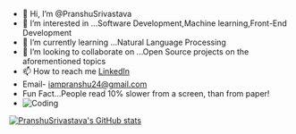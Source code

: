- 👋 Hi, I’m @PranshuSrivastava
- 👀 I’m interested in ...Software Development,Machine learning,Front-End Development
- 🌱 I’m currently learning ...Natural Language Processing
- 💞️ I’m looking to collaborate on ...Open Source projects on the aforementioned topics
- 📫 How to reach me [LinkedIn](https://www.linkedin.com/in/pranshu-srivastava-734a471b0/)
- Email- iampranshu24@gmail.com
- Fun Fact...People read 10% slower from a screen, than from paper!
- ![Coding](https://media.giphy.com/media/QHE5gWI0QjqF2/giphy.gif)
<!---
PranshuSrivastava/PranshuSrivastava is a ✨ special ✨ repository because its `README.md` (this file) appears on your GitHub profile.
You can click the Preview link to take a look at your changes.
--->
[![PranshuSrivastava's GitHub stats](https://github-readme-stats.vercel.app/api?username=PranshuSrivastava)](https://github.com/PranshuSrivastava/github-readme-stats)
